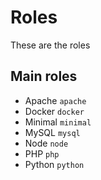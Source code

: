 # Roles

These are the roles

## Main roles

- Apache `apache`
- Docker `docker`
- Minimal `minimal`
- MySQL `mysql`
- Node `node`
- PHP `php`
- Python `python`
